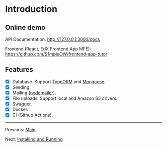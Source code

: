 # Introduction

## Online demo

API Documentation: <http://127.0.0.1:3000/docs>

Frontend (React, EdX Frontend App MFE): <https://github.com/S1mpleOW/frontend-app-tutor>

## Features

- [x] Database. Support [TypeORM](https://www.npmjs.com/package/typeorm) and [Mongoose](https://www.npmjs.com/package/mongoose).
- [x] Seeding.
- [x] Mailing ([nodemailer](https://www.npmjs.com/package/nodemailer)).
- [x] File uploads. Support local and Amazon S3 drivers.
- [x] Swagger.
- [x] Docker.
- [x] CI (Github Actions).

---

Previous: [Main](readme.md)

Next: [Installing and Running](installing-and-running.md)
